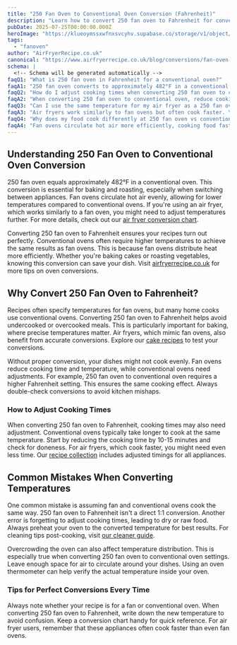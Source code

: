 ```yaml
---
title: "250 Fan Oven to Conventional Oven Conversion (Fahrenheit)"
description: "Learn how to convert 250 fan oven to Fahrenheit for conventional ovens with our easy guide. Get perfect results every time with accurate temperature conversions."
pubDate: 2025-07-25T00:00:00.000Z
heroImage: "https://klueoymssxwfnxsvcyhv.supabase.co/storage/v1/object/public/Shmucket/250-fan-oven-to-conventional-oven-conversion-fahrenheit.png"
tags:
  - "fanoven"
author: "AirFryerRecipe.co.uk"
canonical: "https://www.airfryerrecipe.co.uk/blog/conversions/fan-oven-to-fahrenheit/250-fan-oven-to-conventional-oven-conversion-fahrenheit"
schema: |
  <!-- Schema will be generated automatically -->
faqQ1: "What is 250 fan oven in Fahrenheit for a conventional oven?"
faqA1: "250 fan oven converts to approximately 482°F in a conventional oven. This adjustment ensures your dishes cook evenly and correctly when switching between oven types."
faqQ2: "How do I adjust cooking times when converting 250 fan oven to conventional oven?"
faqA2: "When converting 250 fan oven to conventional oven, reduce cooking time by 10-15 minutes initially. Check for doneness and adjust further if needed, as conventional ovens typically cook slower than fan ovens."
faqQ3: "Can I use the same temperature for my air fryer as a 250 fan oven?"
faqA3: "Air fryers work similarly to fan ovens but often cook faster. You might need to reduce the temperature slightly (by about 20°F) and check food earlier than the recipe suggests."
faqQ4: "Why does my food cook differently at 250 fan oven vs conventional oven?"
faqA4: "Fan ovens circulate hot air more efficiently, cooking food faster and more evenly. Conventional ovens rely on radiant heat, requiring higher temperatures and longer cooking times for similar results."
---
```

<h2>Understanding 250 Fan Oven to Conventional Oven Conversion</h2>
<p>250 fan oven equals approximately 482°F in a conventional oven. This conversion is essential for baking and roasting, especially when switching between appliances. Fan ovens circulate hot air evenly, allowing for lower temperatures compared to conventional ovens. If you're using an air fryer, which works similarly to a fan oven, you might need to adjust temperatures further. For more details, check out our <a href=https://www.airfryerrecipe.co.uk/air-fryer-conversion-chart>air fryer conversion chart</a>.</p>
<p>Converting 250 fan oven to Fahrenheit ensures your recipes turn out perfectly. Conventional ovens often require higher temperatures to achieve the same results as fan ovens. This is because fan ovens distribute heat more efficiently. Whether you're baking cakes or roasting vegetables, knowing this conversion can save your dish. Visit <a href=https://www.airfryerrecipe.co.uk>airfryerrecipe.co.uk</a> for more tips on oven conversions.</p>

<h2>Why Convert 250 Fan Oven to Fahrenheit?</h2>
<p>Recipes often specify temperatures for fan ovens, but many home cooks use conventional ovens. Converting 250 fan oven to Fahrenheit helps avoid undercooked or overcooked meals. This is particularly important for baking, where precise temperatures matter. Air fryers, which mimic fan ovens, also benefit from accurate conversions. Explore our <a href=https://www.airfryerrecipe.co.uk/recipe-category/cakes>cake recipes</a> to test your conversions.</p>
<p>Without proper conversion, your dishes might not cook evenly. Fan ovens reduce cooking time and temperature, while conventional ovens need adjustments. For example, 250 fan oven to conventional oven requires a higher Fahrenheit setting. This ensures the same cooking effect. Always double-check conversions to avoid kitchen mishaps.</p>

<h3>How to Adjust Cooking Times</h3>
<p>When converting 250 fan oven to Fahrenheit, cooking times may also need adjustment. Conventional ovens typically take longer to cook at the same temperature. Start by reducing the cooking time by 10-15 minutes and check for doneness. For air fryers, which cook faster, you might need even less time. Our <a href=https://www.airfryerrecipe.co.uk/recipes>recipe collection</a> includes adjusted timings for all appliances.</p>

<h2>Common Mistakes When Converting Temperatures</h2>
<p>One common mistake is assuming fan and conventional ovens cook the same way. 250 fan oven to Fahrenheit isn't a direct 1:1 conversion. Another error is forgetting to adjust cooking times, leading to dry or raw food. Always preheat your oven to the converted temperature for best results. For cleaning tips post-cooking, visit <a href=https://www.airfryerrecipe.co.uk/air-fryer-cleaner>our cleaner guide</a>.</p>
<p>Overcrowding the oven can also affect temperature distribution. This is especially true when converting 250 fan oven to conventional oven settings. Leave enough space for air to circulate around your dishes. Using an oven thermometer can help verify the actual temperature inside your oven.</p>

<h3>Tips for Perfect Conversions Every Time</h3>
<p>Always note whether your recipe is for a fan or conventional oven. When converting 250 fan oven to Fahrenheit, write down the new temperature to avoid confusion. Keep a conversion chart handy for quick reference. For air fryer users, remember that these appliances often cook faster than even fan ovens.</p>
